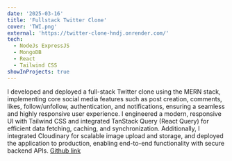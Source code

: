 ```yaml
---
date: '2025-03-16'
title: 'Fullstack Twitter Clone'
cover: 'TWI.png'
external: 'https://twitter-clone-hndj.onrender.com/'
tech:
  - NodeJs ExpressJS
  - MongoDB
  - React
  - Tailwind CSS
showInProjects: true
---
```



 I developed and deployed a full-stack Twitter clone using the MERN stack, implementing core social media features such as post creation, comments, likes, follow/unfollow, authentication, and notifications, ensuring a seamless and highly responsive user experience. I engineered a modern, responsive UI with Tailwind CSS and integrated TanStack Query (React Query) for efficient data fetching, caching, and synchronization. Additionally, I integrated Cloudinary for scalable image upload and storage, and deployed the application to production, enabling end-to-end functionality with secure backend APIs. [Github link](https://github.com/RastogiAdit/Twitter-Clone)
